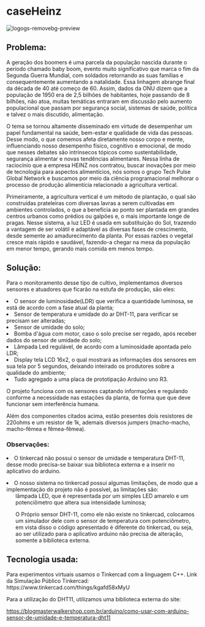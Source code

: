 # caseHeinz

![logogs-removebg-preview](https://github.com/Rodrigo-Brasileiro/caseHeinz/assets/126472820/2cd126f6-513e-4762-bfc2-2e14e4d12019)

<h2>Problema:</h2>
  <p> A geração dos boomers é uma parcela da população nascida durante o período chamado baby boom, evento muito significativo que marca o fim da Segunda Guerra Mundial, com soldados retornando as suas famílias e consequentemente aumentando a natalidade. Essa linhagem abrange final da década de 40 até começo de 60. Assim, dados da ONU dizem que a população de 1950 era de 2,5 bilhões de habitantes, hoje passando de 8 bilhões, não atoa, muitas temáticas entraram em discussão pelo aumento populacional que passam por segurança social, sistemas de saúde, política e talvez o mais discutido, alimentação. </p>
  <p> O tema se tornou altamente disseminado em virtude de desempenhar um papel fundamental na saúde, bem-estar e qualidade de vida das pessoas. Desse modo, o que comemos afeta diretamente nosso corpo e mente, influenciando nosso desempenho físico, cognitivo e emocional, de modo que nesses debates são intrínsecos tópicos como sustentabilidade, segurança alimentar e novas tendências alimentares. Nessa linha de raciocínio que a empresa HEINZ nos contratou, buscar inovações por meio de tecnologia para aspectos alimentícios, nós somos o grupo Tech Pulse Global Network e buscamos por meio da ciência programacional melhorar o processo de produção alimentícia relacionado a agricultura vertical.</p>

  <p> Primeiramente, a agricultura vertical é um método de plantação, o qual são construídas prateleiras com diversas lavras a serem cultivadas em ambientes controlados, o que a beneficia ao ponto ser plantada em grandes centros urbanos como prédios ou galpões e, o mais importante longe de pragas. Nesse sistema, a luz LED é usada em substituição do Sol, trazendo a vantagem de ser volátil e adaptável as diversas fases de crescimento, desde semente ao amadurecimento da planta. Por essas razões o vegetal cresce mais rápido e saudável, fazendo-a chegar na mesa da população em menor tempo, gerando mais comida em menos tempo.</p>



<h2>Solução:</h2>
  <p> Para o monitoramento desse tipo de cultivo, implementamos diversos sensores e atuadores que ficarão na estufa de produção, são eles:</p>
    <li>O sensor de luminosidade(LDR) que verifica a quantidade luminosa, se está de acordo com a fase atual da planta;</li>
    <li>Sensor de temperatura e umidade do ar DHT-11, para verificar se precisam ser alteradas;</li>
    <li>Sensor de umidade do solo;</li>
    <li>Bomba d'água com motor, caso o solo precise ser regado, após receber dados do sensor de umidade do solo;</li>
    <li>Lâmpada Led regulável, de acordo com a luminosidade apontada pelo LDR;</li>
    <li>Display tela LCD 16x2, o qual mostrará as informações dos sensores em sua tela por 5 segundos, deixando inteirado os produtores sobre a qualidade do ambiente;</li>
    <li>Tudo agregado a uma placa de prototipação Arduino uno R3.</li>
  <p>O projeto funciona com os sensores captando informações e regulando conforme a necessidade nas estações da planta, de forma que que deve funcionar sem interferência humana.</p>
  <p>Além dos componentes citados acima, estão presentes dois resistores de 220ohms e um resistor de 1k, ademais diversos jumpers (macho-macho, macho-fêmea e fêmea-fêmea). </p>

 
<h3>Observações:</h3>
  <li> O tinkercad não possui o sensor de umidade e temperatura DHT-11, desse modo precisa-se baixar sua biblioteca externa e a inserir no aplicativo do arduino.</p>
  <li> O nosso sistema no tinkercad possui algumas limitações, de modo que a implementação do projeto não é possível, as limitações são:
    <ol> lâmpada LED, que é representada por um simples LED amarelo e um potenciômetro que altera sua intensidade luminosa;</ol>
    <ol> O Próprio sensor DHT-11, como ele não existe no tinkercad, colocamos um simulador dele com o sensor de temperatura com potenciômetro, em vista disso o código apresentado é diferente do tinkercad, ou seja, ao ser utilizado para o aplicativo arduino não precisa de alteração, somente a biblioteca externa.</ol>

<h2>Tecnologia usada:</h2>
  <p>Para experimentos virtuais usamos o Tinkercad com a linguagem C++.
  Link da Simulação Público Tinkercad:
  https://www.tinkercad.com/things/kgafd58xMyU  

Para a utilização do DHT11, utilizamos uma biblioteca externa do site:

https://blogmasterwalkershop.com.br/arduino/como-usar-com-arduino-sensor-de-umidade-e-temperatura-dht11 </p>




 

